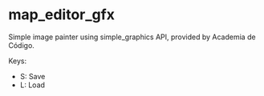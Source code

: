 # map_editor_gfx

Simple image painter using simple_graphics API, provided by Academia de Código.
  
Keys: 
 - S: Save
 - L: Load
